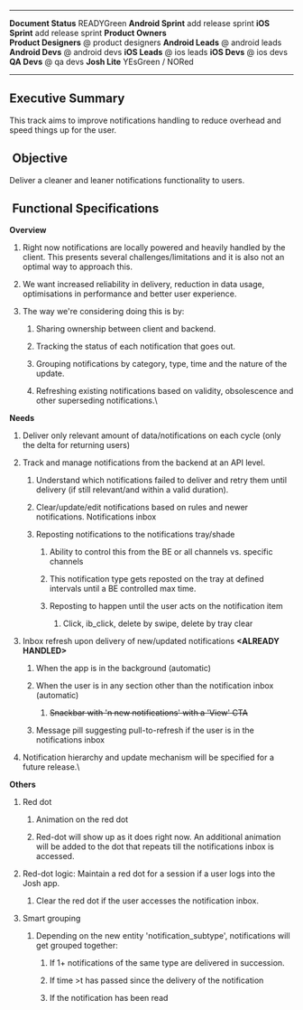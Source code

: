   ----------------------- ---------------------
  **Document Status**     READYGreen
  **Android Sprint**      add release sprint
  **iOS Sprint**          add release sprint
  **Product Owners**      
  **Product Designers**   @ product designers
  **Android Leads**       @ android leads
  **Android Devs**        @ android devs
  **iOS Leads**           @ ios leads
  **iOS Devs**            @ ios devs
  **QA Devs**             @ qa devs
  **Josh Lite**           YEsGreen / NORed
  ----------------------- ---------------------

## Executive Summary

This track aims to improve notifications handling to reduce overhead and
speed things up for the user.

##  Objective

Deliver a cleaner and leaner notifications functionality to users.

##  Functional Specifications

**Overview**

1.  Right now notifications are locally powered and heavily handled by
    the client. This presents several challenges/limitations and it is
    also not an optimal way to approach this.

2.  We want increased reliability in delivery, reduction in data usage,
    optimisations in performance and better user experience.

3.  The way we're considering doing this is by:

    1.  Sharing ownership between client and backend.

    2.  Tracking the status of each notification that goes out.

    3.  Grouping notifications by category, type, time and the nature of
        the update.

    4.  Refreshing existing notifications based on validity,
        obsolescence and other superseding notifications.\

**Needs**

1.  Deliver only relevant amount of data/notifications on each cycle
    (only the delta for returning users)

2.  Track and manage notifications from the backend at an API level. 

    1.  Understand which notifications failed to deliver and retry them
        until delivery (if still relevant/and within a valid duration).

    2.  Clear/update/edit notifications based on rules and newer
        notifications. Notifications inbox

    3.  Reposting notifications to the notifications tray/shade

        1.  Ability to control this from the BE or all channels vs.
            specific channels

        2.  This notification type gets reposted on the tray at defined
            intervals until a BE controlled max time.

        3.  Reposting to happen until the user acts on the notification
            item

            1.  Click, ib_click, delete by swipe, delete by tray clear

3.  Inbox refresh upon delivery of new/updated notifications **\<ALREADY
    HANDLED\>**

    1.  When the app is in the background (automatic)

    2.  When the user is in any section other than the notification
        inbox (automatic)

        1.  ~~Snackbar with 'n new notifications' with a 'View' CTA~~

    3.  Message pill suggesting pull-to-refresh if the user is in the
        notifications inbox

4.  Notification hierarchy and update mechanism will be specified for a
    future release.\

**Others**

1.  Red dot

    1.  Animation on the red dot

    2.  Red-dot will show up as it does right now. An additional
        animation will be added to the dot that repeats till the
        notifications inbox is accessed.

2.  Red-dot logic: Maintain a red dot for a session if a user logs into
    the Josh app.

    1.  Clear the red dot if the user accesses the notification inbox.

3.  Smart grouping

    1.  Depending on the new entity 'notification_subtype',
        notifications will get grouped together:

        1.  If 1+ notifications of the same type are delivered in
            succession.

        2.  If time \>t has passed since the delivery of the
            notification

        3.  If the notification has been read
